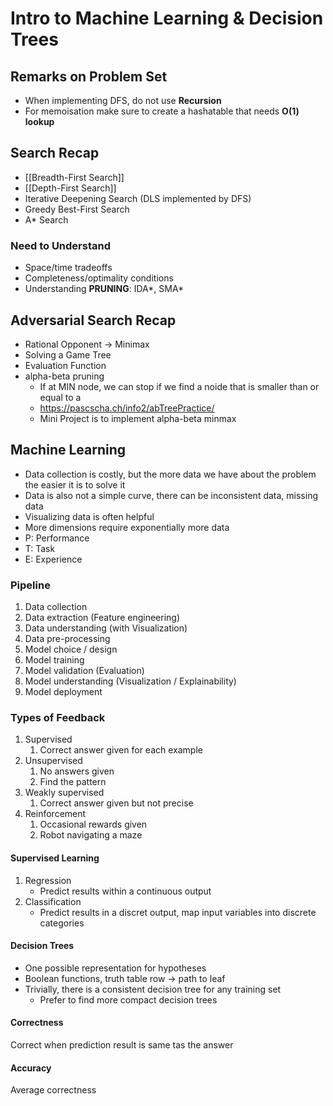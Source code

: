 # Intro to Machine Learning & Decision Trees
## Remarks on Problem Set
- When implementing DFS, do not use **Recursion**
- For memoisation make sure to create a hashatable that needs **O(1) lookup**


## Search Recap
- [[Breadth-First Search]]
- [[Depth-First Search]]
- Iterative Deepening Search (DLS implemented by DFS)
- Greedy Best-First Search
- A* Search

### Need to Understand
- Space/time tradeoffs
- Completeness/optimality conditions
- Understanding **PRUNING**: IDA*, SMA*


## Adversarial Search Recap
- Rational Opponent -> Minimax
- Solving a Game Tree
- Evaluation Function
- alpha-beta pruning
	- If at MIN node, we can stop if we find a noide that is smaller than or equal to a
	- https://pascscha.ch/info2/abTreePractice/
	- Mini Project is to implement alpha-beta minmax


## Machine Learning
- Data collection is costly, but the more data we have about the problem the easier it is to solve it
- Data is also not a simple curve, there can be inconsistent data, missing data
- Visualizing data is often helpful 
- More dimensions require exponentially more data
- P: Performance
- T: Task
- E: Experience

### Pipeline
1. Data collection 
2. Data extraction (Feature engineering) 
3. Data understanding (with Visualization) 
4. Data pre-processing 
5. Model choice / design 
6. Model training 
7. Model validation (Evaluation) 
8. Model understanding (Visualization / Explainability) 
9. Model deployment

### Types of Feedback
1. Supervised
	1. Correct answer given for each example
2. Unsupervised
	1. No answers given
	2. Find the pattern
3. Weakly supervised
	1. Correct answer given but not precise
4. Reinforcement 
	1. Occasional rewards given
	2. Robot navigating a maze


#### Supervised Learning
1. Regression
	- Predict results within a continuous output
2. Classification
	- Predict results in a discret output, map input variables into discrete categories

#### Decision Trees
- One possible representation for hypotheses
- Boolean functions, truth table row -> path to leaf
- Trivially, there is a consistent decision tree for any training set
	- Prefer to find more compact decision trees


#### Correctness
Correct when prediction result is same tas the answer
#### Accuracy
Average correctness